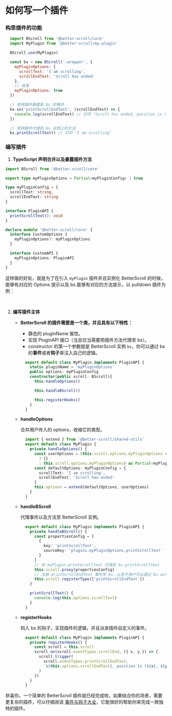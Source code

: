 # 如何写一个插件

### 构思插件的功能

```js
  import BScroll from '@better-scroll/core'
  import MyPlugin from '@better-scroll/my-plugin'

  BScroll.use(MyPlugin)

  const bs = new BScroll('.wrapper', {
    myPluginOptions: {
      scrollText: 'I am scrolling',
      scrollEndText: 'Scroll has ended'
    },
    // 或者
    myPluginOptions: true
  })

  // 使用插件暴露到 bs 的事件
  bs.on('printScrollEndText', (scrollEndText) => {
    console.log(scrollEndText) // 打印 "Scroll has ended, position is (xx, yy)"
  })

  // 使用插件代理到 bs 实例上的方法
  bs.printScrollText() // 打印 "I am scrolling"
```

### 编写插件

1. **TypeScript 声明合并以及暴露插件方法**

```typescript
import BScroll from '@better-scroll/core'

export type myPluginOptions = Partial<myPluginConfig> | true

type myPluginConfig = {
  scrollText: string,
  scrollEndText: string
}

interface PluginAPI {
  printScrollText(): void
}

declare module '@better-scroll/core' {
  interface CustomOptions {
    myPluginOptions?: myPluginOptions
  }

  interface CustomAPI {
    myPluginOptions: PluginAPI
  }
}
```

这样做的好处，就是为了在引入 `myPlugin` 插件并且实例化 BetterScroll 的时候，能够有对应的 Options 提示以及 bs 能够有对应的方法提示，以 pulldown 插件为例：

<img :src="$withBase('/assets/images/tip1.png')" alt="">

<img :src="$withBase('/assets/images/tip2.png')" alt="">

2. **编写插件主体**

    - **BetterScroll 的插件需要是一个类，并且具有以下特性：**

      - 静态的 pluginName 属性。
      - 实现 PluginAPI 接口（当且仅当需要把插件方法代理至 bs）。
      - constructor 的第一个参数就是 BetterScroll 实例 `bs`，你可以通过 bs 的**事件**或者**钩子**来注入自己的逻辑。

      ```typescript
        export default class MyPlugin implements PluginAPI {
          static pluginName = 'myPluginOptions'
          public options: myPluginConfig
          constructor(public scroll: BScroll){
            this.handleOptions()

            this.handleBScroll()

            this.registerHooks()
          }
        }
      ```

    - **handleOptions**

      合并用户传入的 options，收缩它的类型。

      ```typescript
        import { extend } from '@better-scroll/shared-utils'
        export default class MyPlugin {
          private handleOptions() {
            const userOptions = (this.scroll.options.myPluginOptions === true
              ? {}
              : this.scroll.options.myPluginOptions) as Partial<myPluginConfig>
            const defaultOptions: myPluginConfig = {
              scrollText: 'I am scrolling',
              scrollEndText: 'Scroll has ended'
            }
            this.options = extend(defaultOptions, userOptions)
          }
        }
      ```

    - **handleBScroll**

      代理事件以及方法至 BetterScroll 实例。

      ```typescript
        export default class MyPlugin implements PluginAPI {
          private handleBScroll() {
            const propertiesConfig = [
              {
                key: 'printScrollText',
                sourceKey: 'plugins.myPluginOptions.printScrollText'
              }
            ]
            // 将 myPlugin.printScrollText 代理至 bs.printScrollText
            this.scroll.proxy(propertiesConfig)
            // 注册 printScrollEndText 事件至 bs，以至于用户可以通过 bs.on('printScrollEndText', handler) 来订阅事件
            this.scroll.registerType(['printScrollEndText'])
          }

          printScrollText() {
            console.log(this.options.scrollText)
          }
        }
      ```

    - **registerHooks**

      钩入 bs 的钩子，实现插件的逻辑，并且派发插件自定义的事件。

      ```typescript
        export default class MyPlugin implements PluginAPI {
          private registerHooks() {
            const scroll = this.scroll
            scroll.on(scroll.eventTypes.scrollEnd, ({ x, y }) => {
              scroll.trigger(
                scroll.eventTypes.printScrollEndText,
                `${this.options.scrollEndText}, position is (${x}, ${y})`
              )
            })
          }
        }
      ```

恭喜你，一个简单的 BetterScroll 插件就已经完成啦，如果结合你的场景，需要更复杂的插件，可以仔细阅读 [事件与钩子大全](../guide/base-scroll-api.html#事件-vs-钩子)，它能很好的帮助你来完成一款独特的插件。